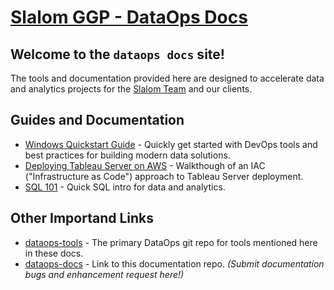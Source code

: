 # [Slalom GGP - DataOps Docs](https://docs.dataops.tk)

## Welcome to the `dataops docs` site!

The tools and documentation provided here are designed to accelerate data and analytics projects for the [Slalom Team](https://www.slalom.com/who-we-are) and our clients.

## Guides and Documentation

* [Windows Quickstart Guide](docs/windows_development.md) - Quickly get started with DevOps tools and best practices for building modern data solutions.
* [Deploying Tableau Server on AWS](docs/deploying_tableau_server_on_aws.md) - Walkthough of an IAC ("Infrastructure as Code") approach to Tableau Server deployment.
* [SQL 101](docs/sql101.md) - Quick SQL intro for data and analytics.

## Other Importand Links

* [dataops-tools](https://github.com/slalom-ggp/dataops-tools) - The primary DataOps git repo for tools mentioned here in these docs.
* [dataops-docs](https://github.com/slalom-ggp/dataops-docs) - Link to this documentation repo. _(Submit documentation bugs and enhancement request here!)_
